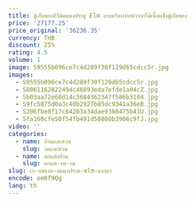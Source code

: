 ```yaml
---
title: ตู้เก็บของทีวีติดแผงประตู Elm แบบเรียบง่ายทำจากไม้เนื้อแข็งตู้เก็บของ
price: '27177.25'
price_original: '36236.35'
currency: THB
discount: 25%
rating: 4.5
volume: 1
image: S9555b096ce7c4d289f30f129d65cdcc5r.jpg
images:
  - S9555b096ce7c4d289f30f129d65cdcc5r.jpg
  - S8061162822494c46893eda7efde1a04cZ.jpg
  - Sb03aa72e60d14c3684362347f586b3104.jpg
  - S9fc5875d0a3c40b2927b85dc9341a36eB.jpg
  - S396fbe8f17c84203a34dae9388475b41U.jpg
  - Sfa160cfe50f54fb491d50800b3906c9fJ.jpg
video: ''
categories:
  - name: บ้านและสวน
    slug: านและสวน
  - name: ตกแต่งบ้าน
    slug: ตกแต-งบ-าน
slug: เก-บของท-ดแผงประต-elm-แบบเร
encode: om0f9Qg
lang: th
---
```

  